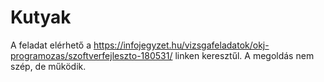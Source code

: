 # Kutyak
A feladat elérhető a https://infojegyzet.hu/vizsgafeladatok/okj-programozas/szoftverfejleszto-180531/ linken keresztűl. 
A megoldás nem szép, de működik.
